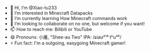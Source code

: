 - 👋 Hi, I’m @Xiao-tu233
- 👀 I’m interested in Minecraft Datapacks
- 🌱 I’m currently learning How Minecraft commands work
- 💞️ I’m looking to collaborate on no one, but welcome if you want!
- 📫 How to reach me: Bilibili or YouTube
- 😄 Pronouns: 小屠, "Shee-au Two" IPA: /ɕiaʊ²¹⁴ tʰu³⁵/
- ⚡ Fun fact: I'm a outgoing, easygoing Minecraft gamer!

<!---
Xiao-tu233/Xiao-tu233 is a ✨ special ✨ repository because its `README.md` (this file) appears on your GitHub profile.
You can click the Preview link to take a look at your changes.
--->
